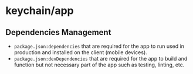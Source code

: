 # keychain/app

## Dependencies Management

- `package.json:dependencies` that are required for the app to run used in production and installed on the client (mobile devices).
- `package.json:devDependencies` that are required for the app to build and function but not necessary part of the app such as testing, linting, etc.
